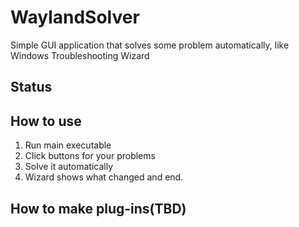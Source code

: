 # WaylandSolver
Simple GUI application that solves some problem automatically, like Windows Troubleshooting Wizard

## Status


## How to use
1. Run main executable
2. Click buttons for your problems
3. Solve it automatically
4. Wizard shows what changed and end.

## How to make plug-ins(TBD)

